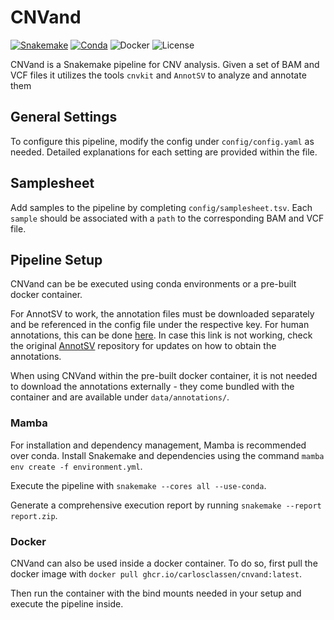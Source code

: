 # CNVand
[![Snakemake](https://img.shields.io/badge/snakemake-≥8.0.0-brightgreen.svg?style=flat-square)](https://snakemake.bitbucket.io)
[![Conda](https://img.shields.io/badge/conda-≥23.11.0-brightgreen.svg?style=flat-square)](https://anaconda.org/conda-forge/mamba)
![Docker](https://img.shields.io/badge/docker-≥26.1.4-brightgreen.svg?style=flat-square)
![License](https://img.shields.io/badge/license-MIT-blue.svg?style=flat-square)

CNVand is a Snakemake pipeline for CNV analysis. Given a set of BAM and VCF files it utilizes the tools `cnvkit` and `AnnotSV` to analyze and annotate them

## General Settings
To configure this pipeline, modify the config under `config/config.yaml` as needed. Detailed explanations for each setting are provided within the file.

## Samplesheet
Add samples to the pipeline by completing `config/samplesheet.tsv`. Each `sample` should be associated with a `path` to the corresponding BAM and VCF file.

## Pipeline Setup
CNVand can be be executed using conda environments or a pre-built docker container.

For AnnotSV to work, the annotation files must be downloaded separately and be referenced in the config file under the respective key. For human annotations, this can be done [here](https://www.lbgi.fr/~geoffroy/Annotations/Annotations_Human_3.4.2.tar.gz). In case this link is not working, check the original [AnnotSV](https://github.com/lgmgeo/AnnotSV/tree/master) repository for updates on how to obtain the annotations.

When using CNVand within the pre-built docker container, it is not needed to download the annotations externally - they come bundled with the container and are available under `data/annotations/`.

### Mamba
For installation and dependency management, Mamba is recommended over conda. Install Snakemake and dependencies using the command `mamba env create -f environment.yml`.

Execute the pipeline with `snakemake --cores all --use-conda`.

Generate a comprehensive execution report by running `snakemake --report report.zip`.

### Docker 

CNVand can also be used inside a docker container. To do so, first pull the docker image with
```docker pull ghcr.io/carlosclassen/cnvand:latest```.

Then run the container with the bind mounts needed in your setup and execute the pipeline inside.